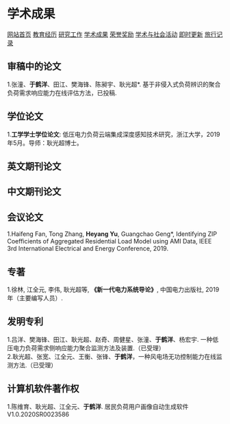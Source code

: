 # 学术成果
<a href="/index.html">网站首页</a>
<a href="/jiaoyu.html">教育经历</a>
<a href="/yanjiugongzuo.html">研究工作</a>
<a href="/xueshuchengguo.html">学术成果</a>
<a href="/rongyujiangli.html">荣誉奖励</a>
<a href="/xueshuhuodong.html">学术与社会活动</a>
<a href="/jishigengxin.html">即时更新</a>
<a href="/qita.html">旅行记录</a>

## 审稿中的论文
1.张潼、**于鹤洋**、田江、樊海锋、陈昶宇、耿光超*. 基于非侵入式负荷辨识的聚合负荷需求响应能力在线评估方法，已投稿.

## 学位论文
1.**工学学士学位论文**: 低压电力负荷云端集成深度感知技术研究，浙江大学，2019年5月。导师：耿光超博士。

## 英文期刊论文

## 中文期刊论文

## 会议论文
1.Haifeng Fan, Tong Zhang, **Heyang Yu**, Guangchao Geng*, Identifying ZIP Coefficients of Aggregated Residential Load Model using AMI Data, IEEE 3rd International Electrical and Energy Conference, 2019.

## 专著
1.徐林, 江全元, 李伟, 耿光超等, **《新一代电力系统导论》**, 中国电力出版社, 2019年（主要编写人员）.

## 发明专利
1.吕洋、樊海锋、田江、耿光超、赵奇、周健星、张潼、**于鹤洋**、杨宏宇. 一种低压电力负荷需求侧响应能力聚合监测方法及装置.（已受理）
<br/>2.耿光超、张宽、江全元、王衡、张锋、**于鹤洋**，一种风电场无功控制能力在线监测方法.（已受理）

## 计算机软件著作权
1.陈维育、耿光超、江全元、**于鹤洋**. 居民负荷用户画像自动生成软件V1.0.2020SR0023586
